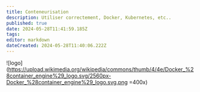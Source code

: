 ```yaml
---
title: Conteneurisation
description: Utiliser correctement, Docker, Kubernetes, etc..
published: true
date: 2024-05-28T11:41:59.185Z
tags: 
editor: markdown
dateCreated: 2024-05-28T11:40:06.222Z
---
```


![logo](https://upload.wikimedia.org/wikipedia/commons/thumb/4/4e/Docker_%28container_engine%29_logo.svg/2560px-Docker_%28container_engine%29_logo.svg.png =400x)